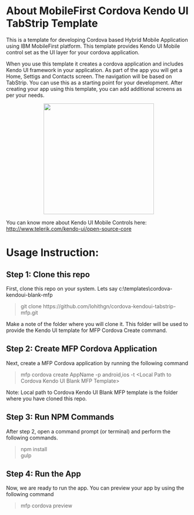 <h1>About MobileFirst Cordova Kendo UI TabStrip Template </h1>

This is a template for developing Cordova based Hybrid Mobile Application using IBM MobileFirst platform.
This template provides Kendo UI Mobile control set as the UI layer for your cordova application. 

When you use this template it creates a cordova application and includes Kendo UI framework in your application. As
part of the app you will get a Home, Settigs and Contacts screen.  The navigation will be based on TabStrip. You can use this 
as a starting point for your development. After creating your app using this 
template, you can add additional screens as per your needs.

<div align=center>
    <img  height=300 src="http://content.screencast.com/users/Kashyapa/folders/TACO-CLI-ScreenShots/media/6e73ccbd-a260-4817-8e82-3522aaeb4204/KendoUITabStrip.png" />
</div>

You can know more about Kendo UI Mobile Controls here: http://www.telerik.com/kendo-ui/open-source-core

<h1>Usage Instruction:</h1>

<h2>Step 1: Clone this repo</h2>

First, clone this repo on your system. Lets say c:\templates\cordova-kendoui-blank-mfp

<blockquote>git clone https://github.com/lohithgn/cordova-kendoui-tabstrip-mfp.git</blockquote>

Make a note of the folder where you will clone it. This folder will be used to provide the Kendo UI template for MFP Cordova Create command.

<h2>Step 2: Create MFP Cordova Application</h2>

Next, create a MFP Cordova application by running the following command

<blockquote>mfp cordova create AppName -p android,ios -t &lt;Local Path to Cordova Kendo UI Blank MFP Template&gt;</blockquote>

Note: Local path to Cordova Kendo UI Blank MFP template is the folder where you have cloned this repo.

<h2>Step 3: Run NPM Commands</h2>

After step 2, open a command prompt (or terminal) and perform the following commands.

<blockquote>
npm install
<br>
gulp
</blockquote> 

<h2>Step 4: Run the App</h2>

Now, we are ready to run the app. You can preview your app by using the following command

<blockquote>
mfp cordova preview
</blockquote>
